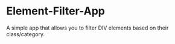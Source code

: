 # Element-Filter-App
A simple app that allows you to filter DIV elements based on their class/category. 
